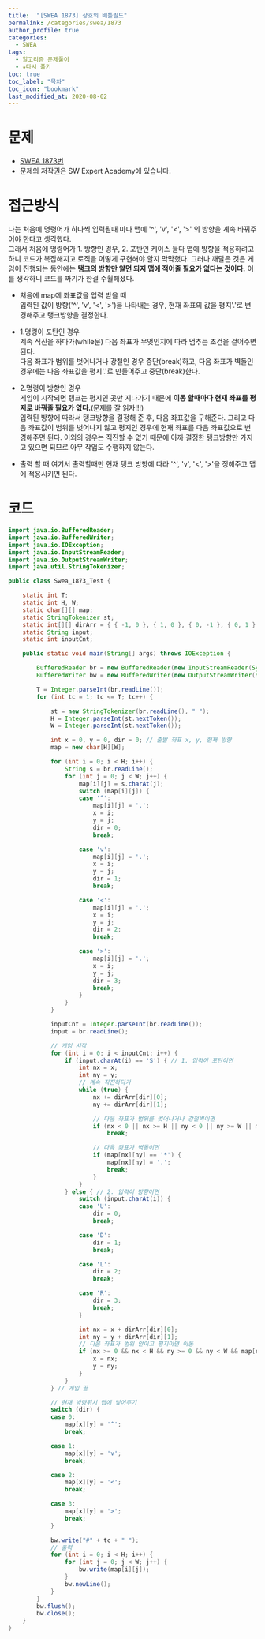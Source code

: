 ```yaml
---
title:  "[SWEA 1873] 상호의 배틀필드"
permalink: /categories/swea/1873
author_profile: true
categories:
  - SWEA
tags:
  - 알고리즘 문제풀이
  - ★다시 풀기
toc: true
toc_label: "목차"
toc_icon: "bookmark"
last_modified_at: 2020-08-02
---
```

# 문제
* [SWEA 1873번](https://swexpertacademy.com/main/code/problem/problemDetail.do?contestProbId=AV5LyE7KD2ADFAXc)
* 문제의 저작권은 SW Expert Academy에 있습니다.  

# 접근방식 
나는 처음에 명령어가 하나씩 입력될때 마다 맵에 '^', 'v', '<', '>' 의 방향을 계속 바꿔주어야 한다고 생각했다.  
그래서 처음에 명령어가 1. 방향인 경우, 2. 포탄인 케이스 둘다 맵에 방향을 적용하려고 하니 코드가 복잡해지고 로직을 어떻게 구현해야 할지 막막했다. 그러나 깨달은 것은 게임이 진행되는 동안에는 **탱크의 방향만 알면 되지 맵에 적어줄 필요가 없다는 것이다.** 이를 생각하니 코드를 짜기가 한결 수월해졌다.  

* 처음에 map에 좌표값을 입력 받을 때  
입력된 값이 방향('^', 'v', '<', '>')을 나타내는 경우, 현재 좌표의 값을 평지'.'로 변경해주고 탱크방향을 결정한다.

* 1.명령이 포탄인 경우  
계속 직진을 하다가(while문) 다음 좌표가 무엇인지에 따라 멈추는 조건을 걸어주면 된다.    
다음 좌표가 범위를 벗어나거나 강철인 경우 중단(break)하고, 다음 좌표가 벽돌인 경우에는 다음 좌표값을 평지'.'로 만들어주고 중단(break)한다.  

* 2.명령이 방향인 경우  
게임이 시작되면 탱크는 평지인 곳만 지나가기 때문에 **이동 할때마다 현재 좌표를 평지로 바꿔줄 필요가 없다.**(문제를 잘 읽자!!!)  
입력된 방향에 따라서 탱크방향을 결정해 준 후, 다음 좌표값을 구해준다. 그리고 다음 좌표값이 범위를 벗어나지 않고 평지인 경우에 현재 좌표를 다음 좌표값으로 변경해주면 된다. 이외의 경우는 직진할 수 없기 때문에 아까 결정한 탱크방향만 가지고 있으면 되므로 아무 작업도 수행하지 않는다.

* 출력 할 때
여기서 출력할때만 현재 탱크 방향에 따라 '^', 'v', '<', '>'을 정해주고 맵에 적용시키면 된다.

# 코드  
```java
import java.io.BufferedReader;
import java.io.BufferedWriter;
import java.io.IOException;
import java.io.InputStreamReader;
import java.io.OutputStreamWriter;
import java.util.StringTokenizer;

public class Swea_1873_Test {

	static int T;
	static int H, W;
	static char[][] map;
	static StringTokenizer st;
	static int[][] dirArr = { { -1, 0 }, { 1, 0 }, { 0, -1 }, { 0, 1 } };
	static String input;
	static int inputCnt;

	public static void main(String[] args) throws IOException {

		BufferedReader br = new BufferedReader(new InputStreamReader(System.in));
		BufferedWriter bw = new BufferedWriter(new OutputStreamWriter(System.out));

		T = Integer.parseInt(br.readLine());
		for (int tc = 1; tc <= T; tc++) {

			st = new StringTokenizer(br.readLine(), " ");
			H = Integer.parseInt(st.nextToken());
			W = Integer.parseInt(st.nextToken());

			int x = 0, y = 0, dir = 0; // 출발 좌표 x, y, 현재 방향
			map = new char[H][W];

			for (int i = 0; i < H; i++) {
				String s = br.readLine();
				for (int j = 0; j < W; j++) {
					map[i][j] = s.charAt(j);
					switch (map[i][j]) {
					case '^':
						map[i][j] = '.';
						x = i;
						y = j;
						dir = 0;
						break;

					case 'v':
						map[i][j] = '.';
						x = i;
						y = j;
						dir = 1;
						break;

					case '<':
						map[i][j] = '.';
						x = i;
						y = j;
						dir = 2;
						break;

					case '>':
						map[i][j] = '.';
						x = i;
						y = j;
						dir = 3;
						break;
					}
				}
			}

			inputCnt = Integer.parseInt(br.readLine());
			input = br.readLine();

			// 게임 시작
			for (int i = 0; i < inputCnt; i++) {
				if (input.charAt(i) == 'S') { // 1. 입력이 포탄이면
					int nx = x;
					int ny = y;
					// 계속 직진하다가
					while (true) {
						nx += dirArr[dir][0];
						ny += dirArr[dir][1];

						// 다음 좌표가 범위를 벗어나거나 강철벽이면
						if (nx < 0 || nx >= H || ny < 0 || ny >= W || map[nx][ny] == '#')
							break;

						// 다음 좌표가 벽돌이면
						if (map[nx][ny] == '*') {
							map[nx][ny] = '.';
							break;
						}
					}
				} else { // 2. 입력이 방향이면
					switch (input.charAt(i)) {
					case 'U':
						dir = 0;
						break;

					case 'D':
						dir = 1;
						break;

					case 'L':
						dir = 2;
						break;

					case 'R':
						dir = 3;
						break;
					}

					int nx = x + dirArr[dir][0];
					int ny = y + dirArr[dir][1];
					// 다음 좌표가 범위 안이고 평지이면 이동
					if (nx >= 0 && nx < H && ny >= 0 && ny < W && map[nx][ny] == '.') {
						x = nx;
						y = ny;
					}
				}
			} // 게임 끝

			// 현재 방향위치 맵에 넣어주기
			switch (dir) {
			case 0:
				map[x][y] = '^';
				break;

			case 1:
				map[x][y] = 'v';
				break;

			case 2:
				map[x][y] = '<';
				break;

			case 3:
				map[x][y] = '>';
				break;
			}

			bw.write("#" + tc + " ");
			// 출력
			for (int i = 0; i < H; i++) {
				for (int j = 0; j < W; j++) {
					bw.write(map[i][j]);
				}
				bw.newLine();
			}
		}
		bw.flush();
		bw.close();
	}
}
```